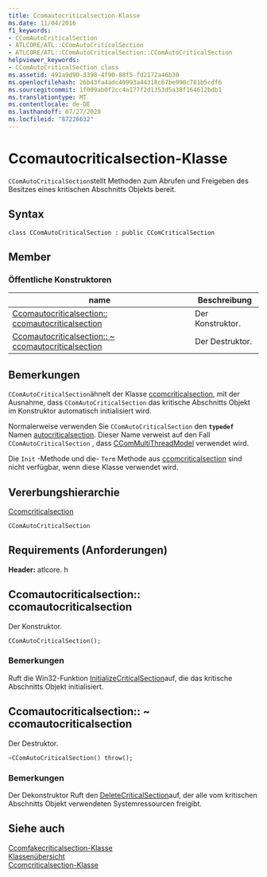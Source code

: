 ```yaml
---
title: Ccomautocriticalsection-Klasse
ms.date: 11/04/2016
f1_keywords:
- CComAutoCriticalSection
- ATLCORE/ATL::CComAutoCriticalSection
- ATLCORE/ATL::CComAutoCriticalSection::CComAutoCriticalSection
helpviewer_keywords:
- CComAutoCriticalSection class
ms.assetid: 491a9d90-3398-4f90-88f5-fd2172a46b30
ms.openlocfilehash: 26b43fa4adc40993a44318c67be990c781b5cdf6
ms.sourcegitcommit: 1f009ab0f2cc4a177f2d1353d5a38f164612bdb1
ms.translationtype: MT
ms.contentlocale: de-DE
ms.lasthandoff: 07/27/2020
ms.locfileid: "87226632"
---
```

# <a name="ccomautocriticalsection-class"></a>Ccomautocriticalsection-Klasse

`CComAutoCriticalSection`stellt Methoden zum Abrufen und Freigeben des Besitzes eines kritischen Abschnitts Objekts bereit.

## <a name="syntax"></a>Syntax

```
class CComAutoCriticalSection : public CComCriticalSection
```

## <a name="members"></a>Member

### <a name="public-constructors"></a>Öffentliche Konstruktoren

|name|Beschreibung|
|----------|-----------------|
|[Ccomautocriticalsection:: ccomautocriticalsection](#ccomautocriticalsection)|Der Konstruktor.|
|[Ccomautocriticalsection:: ~ ccomautocriticalsection](#dtor)|Der Destruktor.|

## <a name="remarks"></a>Bemerkungen

`CComAutoCriticalSection`ähnelt der Klasse [ccomcriticalsection](../../atl/reference/ccomcriticalsection-class.md), mit der Ausnahme, dass `CComAutoCriticalSection` das kritische Abschnitts Objekt im Konstruktor automatisch initialisiert wird.

Normalerweise verwenden Sie `CComAutoCriticalSection` den **`typedef`** Namen [autocriticalsection](ccommultithreadmodel-class.md#autocriticalsection). Dieser Name verweist auf den Fall `CComAutoCriticalSection` , dass [CComMultiThreadModel](../../atl/reference/ccommultithreadmodel-class.md) verwendet wird.

Die `Init` -Methode und die- `Term` Methode aus [ccomcriticalsection](../../atl/reference/ccomcriticalsection-class.md) sind nicht verfügbar, wenn diese Klasse verwendet wird.

## <a name="inheritance-hierarchy"></a>Vererbungshierarchie

[Ccomcriticalsection](../../atl/reference/ccomcriticalsection-class.md)

`CComAutoCriticalSection`

## <a name="requirements"></a>Requirements (Anforderungen)

**Header:** atlcore. h

## <a name="ccomautocriticalsectionccomautocriticalsection"></a><a name="ccomautocriticalsection"></a>Ccomautocriticalsection:: ccomautocriticalsection

Der Konstruktor.

```
CComAutoCriticalSection();
```

### <a name="remarks"></a>Bemerkungen

Ruft die Win32-Funktion [InitializeCriticalSection](/windows/win32/api/synchapi/nf-synchapi-initializecriticalsection)auf, die das kritische Abschnitts Objekt initialisiert.

## <a name="ccomautocriticalsectionccomautocriticalsection"></a><a name="dtor"></a>Ccomautocriticalsection:: ~ ccomautocriticalsection

Der Destruktor.

```
~CComAutoCriticalSection() throw();
```

### <a name="remarks"></a>Bemerkungen

Der Dekonstruktor Ruft den [DeleteCriticalSection](/windows/win32/api/synchapi/nf-synchapi-deletecriticalsection)auf, der alle vom kritischen Abschnitts Objekt verwendeten Systemressourcen freigibt.

## <a name="see-also"></a>Siehe auch

[Ccomfakecriticalsection-Klasse](../../atl/reference/ccomfakecriticalsection-class.md)<br/>
[Klassenübersicht](../../atl/atl-class-overview.md)<br/>
[Ccomcriticalsection-Klasse](../../atl/reference/ccomcriticalsection-class.md)
